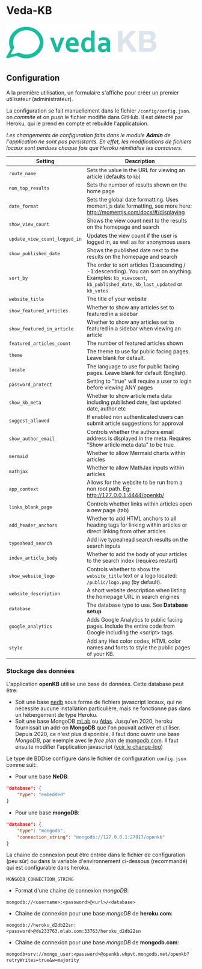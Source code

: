 # Veda-KB
![logo](vedakb_logo_small.png)
## Configuration
A la première utilisation, un formulaire s'affiche pour créer un premier utilisateur (administrateur).

La configuration se fait manuellement dans le fichier `/config/config.json`. on *commite* et on *push* le fichier modifié dans GitHub. Il est détecté par Heroku, qui le prend en compte et rebuilde l'applicatuion.

*Les changements de configuration faits dans le module __Admin__ de l'application ne sont pas persistants.
En effet, les modifications de fichiers locaux sont perdues chaque fois que Heroku réinitialise les containers.*


|Setting|Description|
|--- |--- |
|`route_name`|Sets the value in the URL for viewing an article (defaults to `kb`)|
|`num_top_results`|Sets the number of results shown on the home page|
|`date_format`|Sets the global date formatting. Uses moment.js date formatting, see more here: http://momentjs.com/docs/#/displaying|
|`show_view_count`|Shows the view count next to the results on the homepage and search|
|`update_view_count_logged_in`|Updates the view count if the user is logged in, as well as for anonymous users|
|`show_published_date`|Shows the published date next to the results on the homepage and search|
|`sort_by`|The order to sort articles (1:ascending / -1:descending). You can sort on anything. Examples: `kb_viewcount`,  `kb_published_date`,  `kb_last_updated` or `kb_votes`|
|`website_title`|The title of your website|
|`show_featured_articles`|Whether to show any articles set to featured in a sidebar|
|`show_featured_in_article`|Whether to show any articles set to featured in a sidebar when viewing an article|
|`featured_articles_count`|The number of featured articles shown|
|`theme`|The theme to use for public facing pages. Leave blank for default.|
|`locale`|The language to use for public facing pages. Leave blank for default (English).|
|`password_protect`|Setting to "true" will require a user to login before viewing ANY pages|
|`show_kb_meta`|Whether to show article meta data including published date, last updated date, author etc|
|`suggest_allowed`|If enabled non authenticated users can submit article suggestions for approval|
|`show_author_email`|Controls whether the authors email address is displayed in the meta. Requires "Show article meta data" to be true.|
|`mermaid`|Whether to allow Mermaid charts within articles|
|`mathjax`|Whether to allow MathJax inputs within articles|
|`app_context`|Allows for the website to be run from a non root path. Eg: http://127.0.0.1:4444/openkb/|
|`links_blank_page`|Controls whether links within articles open a new page (tab)|
|`add_header_anchors`|Whether to add HTML anchors to all heading tags for linking within articles or direct linking from other articles|
|`typeahead_search`|Add live typeahead search results on the search inputs|
|`index_article_body`|Whether to add the body of your articles to the search index (requires restart)|
|`show_website_logo`|Controls whether to show the `website_title` text or a logo located: `/public/logo.png` (by default).|
|`website_description`|A short website description when listing the homepage URL in search engines|
|`database`|The database type to use. See **Database setup**|
|`google_analytics`|Adds Google Analytics to public facing pages. Include the entire code from Google including the &lt;script&gt; tags.|
|`style`|Add any Hex color codes, HTML color names and fonts to style the public pages of your KB.|


### Stockage  des données

L'application **openKB** utilise une base de données.
Cette database peut être:
* Soit une base [nedb](https://github.com/louischatriot/nedb) sous forme de fichiers javascript locaux, qui ne nécessite aucune installation particulière, mais ne fonctionne pas dans un hébergement de type Heroku.
* Soit une base MongoDB [mLab](https://mlab.com/) ou [Atlas](https://www.mongodb.com/cloud/atlas). Jusqu'en 2020, heroku fournissait un add-on **MongoDB** que l'on pouvait activer et utiliser. Depuis 2020, ce n'est plus disponible. Il faut donc ouvrir une base *MongoDB*, par exemple avec le *free plan* de [mongodb.com](http://www.mongodb.com). Il faut ensuite modifier l'application javascript ([voir le change-log](changelog.md))

Le type de BDDse configure dans  le fichier de configuration `config.json` comme suit:

* Pour une base **NeDB**:

```json
"database": {
    "type": "embedded"
}
```

* Pour une base **mongoDB**:

```json
"database": {
    "type": "mongodb",
    "connection_string": "mongodb://127.0.0.1:27017/openkb"
}
```

La chaine de connexion peut être entrée dans le fichier de configuration (peu sûr) ou dans la variable d'environnement ci-dessous (recommandé) qui est configurable dans heroku.
```
MONGODB_CONNECTION_STRING
```

* Format d'une chaine de connexion *mongoDB*:
```
mongodb://<username>:<password>@<url>/<database>
```

* Chaine de connexion pour une base *mongoDB* de **heroku.com**:
```
mongodb://heroku_d2db22sn:<password>@ds233763.mlab.com:33763/heroku_d2db22sn
```

* Chaine de connexion pour une base *mongoDB* de **mongodb.com**:
```
mongodb+srv://mongo_user:<password>@openkb.whpvt.mongodb.net/openkb?retryWrites=true&w=majority
```

